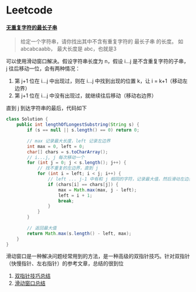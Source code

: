 # Leetcode





#### [无重复字符的最长子串](https://leetcode-cn.com/problems/longest-substring-without-repeating-characters)

> 给定一个字符串，请你找出其中不含有重复字符的 最长子串 的长度。 如 abcabcaabb， 最大长度是 abc，也就是3

可以使用滑动窗口解决。假设字符串长度为 n，假设 i...j 是不含重复字符的子串，j 往后移动一位，会有两种情况：

1. 第 j+1 位在 i...j 中出现过，则在 i...j 中找到出现的位置 k，让 i = k+1（移动左边界）
2. 第 j+1 位在 i...j 中没有出现过，就继续往后移动（移动右边界）

直到 j 到达字符串的最后，代码如下

```java
class Solution {
    public int lengthOfLongestSubstring(String s) {
        if (s == null || s.length() == 0) return 0;
        
        // max 记录最大长度，left 记录左边界
        int max = 0, left = 0;
        char[] chars = s.toCharArray();
        // i...j, j 每次移动一个
        for (int j = 0; j < s.length(); j++) {
            // 找不重复的左边界，直到 j
            for (int i = left; i < j; i++) {
                // left ... j-1 中有和 j 相同的字符，记录最大值，然后滑动左边界
                if (chars[i] == chars[j]) {
                    max = Math.max(max, j - left);
                    left = i + 1;
                    break;
                }
            }
        }
        
        // 返回最大值
        return Math.max(s.length() - left, max);
    }
}
```

滑动窗口是一种解决问题经常用到的方法，是一种高级的双指针技巧。针对双指针（快慢指针、左右指针）的参考文章，总结的很到位

1. [双指针技巧总结](https://labuladong.gitbook.io/algo/di-ling-zhang-bi-du-xi-lie/shuang-zhi-zhen-ji-qiao)
2. [滑动窗口总结](https://labuladong.gitbook.io/algo/di-ling-zhang-bi-du-xi-lie/hua-dong-chuang-kou-ji-qiao)

